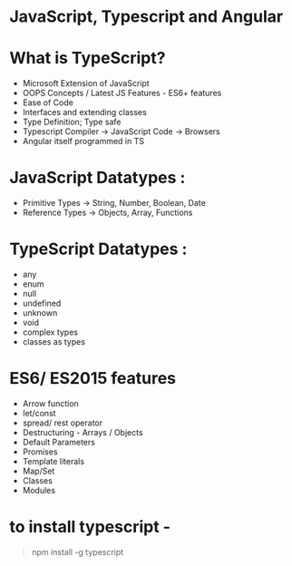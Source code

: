 # JavaScript, Typescript and Angular

# What is TypeScript?
- Microsoft Extension of JavaScript
- OOPS Concepts / Latest JS Features - ES6+ features
- Ease of Code
- Interfaces and extending classes
- Type Definition; Type safe
- Typescript Compiler -> JavaScript Code -> Browsers
- Angular itself programmed in TS

# JavaScript Datatypes :
- Primitive Types -> String, Number, Boolean, Date
- Reference Types -> Objects, Array, Functions

# TypeScript Datatypes :
- any
- enum
- null
- undefined
- unknown
- void
- complex types
- classes as types

# ES6/ ES2015 features
- Arrow function
- let/const 
- spread/ rest operator
- Destructuring - Arrays / Objects
- Default Parameters
- Promises
- Template literals
- Map/Set
- Classes
- Modules

# to install typescript -
> npm install -g typescript